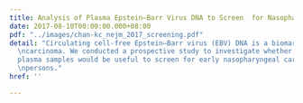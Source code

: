 ```yaml
---
title: Analysis of Plasma Epstein–Barr Virus DNA to Screen  for Nasopharyngeal Cancer
date: 2017-08-10T00:00:00.000+08:00
pdf: "../images/chan-kc_nejm_2017_screening.pdf"
detail: "Circulating cell-free Epstein–Barr virus (EBV) DNA is a biomarker for nasopharyngeal
  \ncarcinoma. We conducted a prospective study to investigate whether EBV DNA in
  plasma samples would be useful to screen for early nasopharyngeal carcinoma in asymptomatic
  \npersons."
href: ''

---
```

